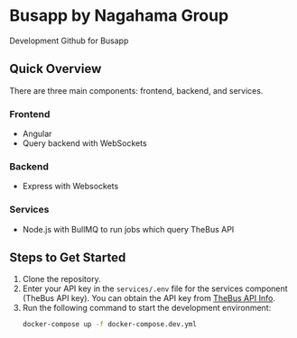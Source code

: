 # Busapp by Nagahama Group
Development Github for Busapp

## Quick Overview
There are three main components: frontend, backend, and services.

### Frontend
- Angular
- Query backend with WebSockets

### Backend
- Express with Websockets

### Services
- Node.js with BullMQ to run jobs which query TheBus API

## Steps to Get Started

1. Clone the repository.
2. Enter your API key in the `services/.env` file for the services component (TheBus API key). You can obtain the API key from [TheBus API Info](https://hea.thebus.org/api_info.asp).
3. Run the following command to start the development environment:
    ```bash
    docker-compose up -f docker-compose.dev.yml
    ```